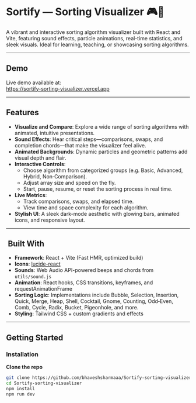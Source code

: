 # Sortify — Sorting Visualizer 🎮🔢

A vibrant and interactive sorting algorithm visualizer built with React and Vite, featuring sound effects, particle animations, real-time statistics, and sleek visuals. Ideal for learning, teaching, or showcasing sorting algorithms.

---

## Demo

Live demo available at:  
https://sortify-sorting-visualizer.vercel.app

---

## Features

- **Visualize and Compare**: Explore a wide range of sorting algorithms with animated, intuitive presentations.
- **Sound Effects**: Hear critical steps—comparisons, swaps, and completion chords—that make the visualizer feel alive.
- **Animated Backgrounds**: Dynamic particles and geometric patterns add visual depth and flair.
- **Interactive Controls**:
  - Choose algorithm from categorized groups (e.g. Basic, Advanced, Hybrid, Non‑Comparison).
  - Adjust array size and speed on the fly.
  - Start, pause, resume, or reset the sorting process in real time.
- **Live Metrics**:
  - Track comparisons, swaps, and elapsed time.
  - View time and space complexity for each algorithm.
- **Stylish UI**: A sleek dark-mode aesthetic with glowing bars, animated icons, and responsive layout.

---

## ​ Built With

- **Framework**: React + Vite (Fast HMR, optimized build)
- **Icons**: [lucide-react](https://lucide.dev)
- **Sounds**: Web Audio API-powered beeps and chords from `utils/sound.js`
- **Animation**: React hooks, CSS transitions, keyframes, and requestAnimationFrame
- **Sorting Logic**: Implementations include Bubble, Selection, Insertion, Quick, Merge, Heap, Shell, Cocktail, Gnome, Counting, Odd‑Even, Comb, Cycle, Radix, Bucket, Pigeonhole, and more.
- **Styling**: Tailwind CSS + custom gradients and effects

---

## Getting Started

### Installation

**Clone the repo**

```bash
git clone https://github.com/bhaveshsharmaaa/Sortify-sorting-visualizer
cd Sortify-sorting-visualizer
npm install
npm run dev

```
